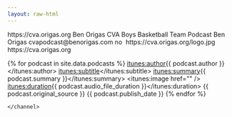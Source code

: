 ```yaml
---
layout: raw-html
---
```

<?xml version="1.0" encoding="UTF-8"?>
<rss xmlns:itunes="http://www.itunes.com/dtds/podcast-1.0.dtd" version="2.0">
    <channel>
        <title>CVA Boys Basketball</title>
        <link>https://cva.origas.org</link>
        <language></language>
        <copyright></copyright>
        <itunes:subtitle></itunes:subtitle>
        <itunes:author>Ben Origas</itunes:author>
        <itunes:summary>CVA Boys Basketball Team Podcast</itunes:summary>  
        <itunes:owner>
            <itunes:name>Ben Origas</itunes:name>
            <itunes:email>cvapodcast@benorigas.com</itunes:email>
        </itunes:owner>
        <itunes:image href="https://cva.origas.org/logo.jpg" />
        <itunes:category text="Sports &amp; Recreation"/>
        <itunes:explicit>no</itunes:explicit>
        <image>
            <title>CVA Basketball</title>
            <url>https://cva.origas.org/logo.jpg</url>
            <link>https://cva.origas.org</link>
	    </image>
        
{% for podcast in site.data.podcasts %}
        <item>
            <title>{{ podcast.title }}</title>
            <itunes:author>{{ podcast.author }}</itunes:author>
            <itunes:subtitle></itunes:subtitle>
            <itunes:summary>{{ podcast.summary }}</itunes:summary>
            <itunes:image href="" />
            <enclosure url="{{ podcast.audio_file }}" length="{{ podcast.audio_file_length }}" type="{{ podcast.audio_file_duration }}"/>
            <itunes:duration>{{ podcast.audio_file_duration }}</itunes:duration>
            <guid>{{ podcast.original_source }}</guid>
            <pubDate>{{ podcast.publish_date }}</pubDate>
        </item>
{% endfor %}

    </channel>
</rss>
